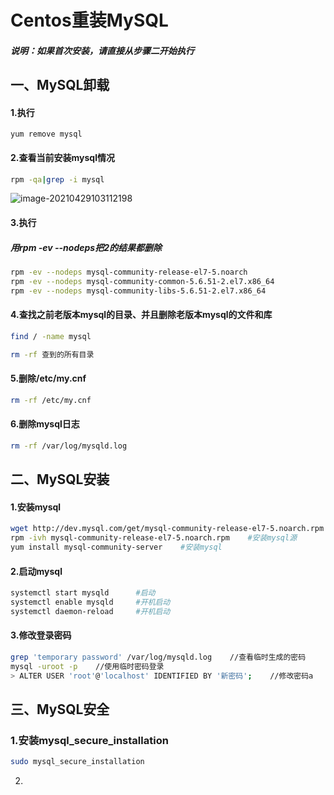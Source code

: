 # Centos重装MySQL

##### 说明：如果首次安装，请直接从步骤二开始执行

## 一、MySQL卸载

#### 1.执行

`yum remove mysql   `

#### 2.查看当前安装mysql情况

```bash
rpm -qa|grep -i mysql
```

![image-20210429103112198](C:\Users\GTLM\AppData\Roaming\Typora\typora-user-images\image-20210429103112198.png)

#### 3.执行 

##### 用rpm -ev --nodeps把2的结果都删除

```bash
rpm -ev --nodeps mysql-community-release-el7-5.noarch
rpm -ev --nodeps mysql-community-common-5.6.51-2.el7.x86_64
rpm -ev --nodeps mysql-community-libs-5.6.51-2.el7.x86_64
```

#### 4.查找之前老版本mysql的目录、并且删除老版本mysql的文件和库

```bash
find / -name mysql
```

```bash
rm -rf 查到的所有目录
```

#### 5.删除/etc/my.cnf

```bash
rm -rf /etc/my.cnf
```

#### 6.删除mysql日志

```bash
rm -rf /var/log/mysqld.log
```

## 二、MySQL安装

#### 1.安装mysql

```bash
wget http://dev.mysql.com/get/mysql-community-release-el7-5.noarch.rpm    #下载mysql源
rpm -ivh mysql-community-release-el7-5.noarch.rpm    #安装mysql源
yum install mysql-community-server    #安装mysql
```

#### 2.启动mysql

```bash
systemctl start mysqld      #启动
systemctl enable mysqld     #开机启动
systemctl daemon-reload     #开机启动
```

#### 3.修改登录密码

```bash
grep 'temporary password' /var/log/mysqld.log    //查看临时生成的密码
mysql -uroot -p    //使用临时密码登录
> ALTER USER 'root'@'localhost' IDENTIFIED BY '新密码';    //修改密码a

```

## 三、MySQL安全

### 1.安装mysql_secure_installation

```bash
sudo mysql_secure_installation
```

2.


